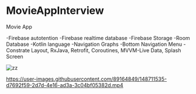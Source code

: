# MovieAppInterview

Movie App

-Firebase autotention -Firebase realtime database -Firebase Storage -Room Database -Kotlin language -Navigation Graphs -Bottom Navigation Menu -Constrate Layout, RxJava, Retrofit, Coroutines, MVVM-Live Data, Splash Screen

![zz](https://user-images.githubusercontent.com/89164849/148711244-9ede2d89-5998-4a38-8d11-26cff38e180c.jpg)


https://user-images.githubusercontent.com/89164849/148711535-d7692f59-2d7d-4e16-ad3a-3c04bf05382d.mp4





